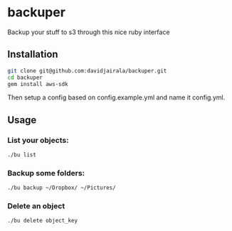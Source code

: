 backuper
========

Backup your stuff to s3 through this nice ruby interface

## Installation

```bash
git clone git@github.com:davidjairala/backuper.git
cd backuper
gem install aws-sdk
```

Then setup a config based on config.example.yml and name it config.yml.

## Usage

### List your objects:

```bash
./bu list
```

### Backup some folders:

```bash
./bu backup ~/Dropbox/ ~/Pictures/
```

### Delete an object

```bash
./bu delete object_key
```
